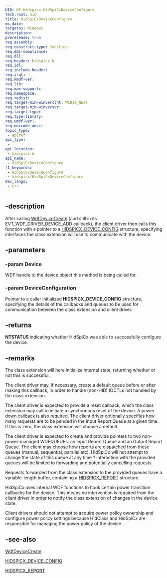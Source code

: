 ```yaml
---
UID: NF:hidspicx.HidSpiCxDeviceConfigure
tech.root: hid
title: HidSpiCxDeviceConfigure
ms.date: 
targetos: Windows
description: 
prerelease: true
req.assembly: 
req.construct-type: function
req.ddi-compliance: 
req.dll: 
req.header: hidspicx.h
req.idl: 
req.include-header: 
req.irql: 
req.kmdf-ver: 
req.lib: 
req.max-support: 
req.namespace: 
req.redist: 
req.target-min-winverclnt: WIN10_NEXT
req.target-min-winversvr: 
req.target-type: 
req.type-library: 
req.umdf-ver: 
req.unicode-ansi: 
topic_type:
 - apiref
api_type:
 - 
api_location:
 - hidspicx.h
api_name:
 - HidSpiCxDeviceConfigure
f1_keywords:
 - HidSpiCxDeviceConfigure
 - hidspicx/HidSpiCxDeviceConfigure
dev_langs:
 - c++
---
```


## -description

After calling [WdfDeviceCreate](../wdfdevice/nf-wdfdevice-wdfdevicecreate.md) (and still in its EVT_WDF_DRIVER_DEVICE_ADD callback), the client driver then calls this function with a pointer to a [HIDSPICX_DEVICE_CONFIG](ns-hidspicx-hidspicx_device_config.md) structure, specifying interfaces the class extension will use to communicate with the device.

## -parameters

### -param Device

WDF handle to the device object this method is being called for.

### -param DeviceConfiguration

Pointer to a caller initialized **HIDSPICX_DEVICE_CONFIG** structure, specifying the details of the callbacks and queues to be used for communication between the class extension and client driver.

## -returns

**NTSTATUS** indicating whether HidSpiCx was able to successfully configure the device.

## -remarks

The class extension will here initialize internal state, returning whether or not this is successful.

The client driver may, if necessary, create a default queue before or after making this callback, in order to handle (non-HID) IOCTLs not handled by the class extension.

The client driver is expected to provide a reset callback, which the class extension may call to initiate a synchronous reset of the device. A power down callback is also required. The client driver optionally specifies how many requests are to be pended in the Input Report Queue at a given time. If this is zero, the class extension will choose a default.

The client driver is expected to create and provide pointers to two non-power-managed WDFQUEUEs: an Input Report Queue and an Output Report Queue. The client may choose how reports are dispatched from these queues (manual, sequential, parallel etc). HidSpiCx will not attempt to change the state of this queue at any time ? interaction with the provided queues will be limited to forwarding and potentially cancelling requests.

Requests forwarded from the class extension to the provided queues have a variable-length buffer, containing a [HIDSPICX_REPORT](ns-hidspicx-hidspicx_report.md) structure.

HidSpiCx uses internal WDF functions to hook certain power transition callbacks for the device. This means no intervention is required from the client driver in order to notify the class extension of changes in the device state.

Client drivers should not attempt to acquire power policy ownership and configure power policy settings because HidClass and HidSpiCx are responsible for managing the power policy of the device.

## -see-also

[WdfDeviceCreate](../wdfdevice/nf-wdfdevice-wdfdevicecreate.md)

[HIDSPICX_DEVICE_CONFIG](ns-hidspicx-hidspicx_device_config.md)

[HIDSPICX_REPORT](ns-hidspicx-hidspicx_report.md)
